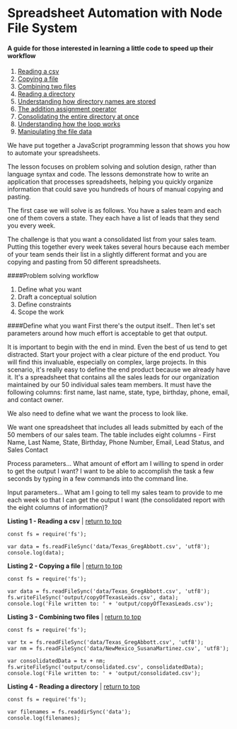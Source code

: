 # Spreadsheet Automation with Node File System
#### A guide for those interested in learning a little code to speed up their workflow

1. [Reading a csv](#l1)
2. [Copying a file](#l2)
3. [Combining two files](#l3)
4. [Reading a directory](#l4)
5. [Understanding how directory names are stored](#l5)
6. [The addition assignment operator](#l6)
7. [Consolidating the entire directory at once](#l7)
8. [Understanding how the loop works](#l8)
9. [Manipulating the file data](#l9)

We have put together a JavaScript programming lesson that shows you how to automate your spreadsheets.

The lesson focuses on problem solving and solution design, rather than language syntax and code. The lessons demonstrate how to write an application that processes spreadsheets, helping you quickly organize information that could save you hundreds of hours of manual copying and pasting. 

The first case we will solve is as follows. You have a sales team and each one of them covers a state. They each have a list of leads that they send you every week. 

The challenge is that you want a consolidated list from your sales team. Putting this together every week takes several hours because each member of your team sends their list in a slightly different format and you are copying and pasting from 50 different spreadsheets.

####Problem solving workflow
1. Define what you want
2. Draft a conceptual solution
3. Define constraints
4. Scope the work

####Define what you want
First there's the output itself.. Then let's set parameters around how much effort is acceptable to get that output.

It is important to begin with the end in mind. Even the best of us tend to get distracted. Start your project with a clear picture of the end product. You will find this invaluable, especially on complex, large projects. In this scenario, it's really easy to define the end product because we already have it. It's a spreadsheet that contains all the sales leads for our organization maintained by our 50 individual sales team members. It must have the following columns: first name, last name, state, type, birthday, phone, email, and contact owner. 

We also need to define what we want the process to look like. 

We want one spreadsheet that includes all leads submitted by each of the 50 members of our sales team. 
The table includes eight columns - First Name, Last Name, State, Birthday, Phone Number, Email, Lead Status, and Sales Contact

Process parameters... What amount of effort am I willing to spend in order to get the output I want? 
I want to be able to accomplish the task a few seconds by typing in a few commands into the command line.

Input parameters... What am I going to tell my sales team to provide to me each week so that I can get the output I want (the consolidated report with the eight columns of information)?

<a name="l1"></a>__Listing 1 - Reading a csv__  | [return to top](#)
```
const fs = require('fs');
            
var data = fs.readFileSync('data/Texas_GregAbbott.csv', 'utf8');
console.log(data);
```

<a name="l2"></a>__Listing 2 - Copying a file__  | [return to top](#)
```
const fs = require('fs');

var data = fs.readFileSync('data/Texas_GregAbbott.csv', 'utf8');
fs.writeFileSync('output/copyOfTexasLeads.csv', data);
console.log('File written to: ' + 'output/copyOfTexasLeads.csv');
```

<a name="l3"></a>__Listing 3 - Combining two files__  | [return to top](#)
```
const fs = require('fs');

var tx = fs.readFileSync('data/Texas_GregAbbott.csv', 'utf8');
var nm = fs.readFileSync('data/NewMexico_SusanaMartinez.csv', 'utf8');

var consolidatedData = tx + nm;
fs.writeFileSync('output/consolidated.csv', consolidatedData);
console.log('File written to: ' + 'output/consolidated.csv');
```
<a name="l4"></a>__Listing 4 - Reading a directory__  | [return to top](#)
```
const fs = require('fs');

var filenames = fs.readdirSync('data');
console.log(filenames);
```
